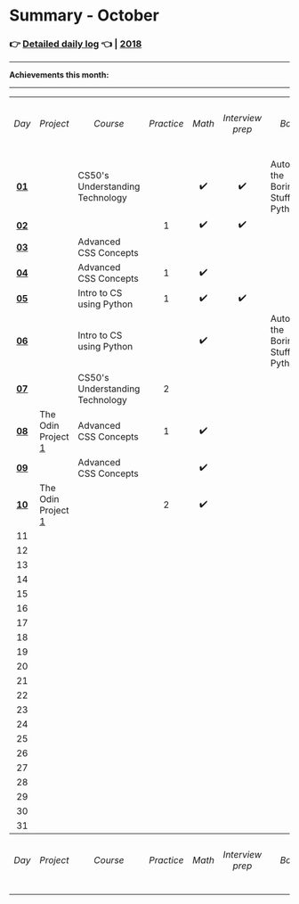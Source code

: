 # Summary - October

### 👉 [Detailed daily log](https://github.com/jpacsai/LearningPath/blob/master/Daily-log/October/Daily-log_October.md) 👈 | [2018](https://github.com/jpacsai/LearningPath/blob/master/Daily-log/README.md)

***

**Achievements this month:**  

***

<table>
    <tr>
        <th align="center"><h6>Day</h6></th>
        <th align="center"><h6>Project</h6></th>
        <th align="center"><h6>Course</h6></th>
        <th align="center"><h6>Practice</h6></th>
        <th align="center"><h6>Math</h6></th>
        <th align="center"><h6>Interview prep</h6></th>
        <th align="center"><h6>Book</h6></th>
        <th align="center"><h6>Article</h6></th>
        <th align="center"><h6>Video</h6></th>
        <th align="center"><h6>Challenge</h6></th>
    </tr>
    <tr> <!--------------- // --------------- 01 --------------- // --------------->
        <td align="center">
            <a href="https://github.com/jpacsai/LearningPath/blob/master/Daily-log/October/Daily-log_October.md#01-10"><b>01</b><a>
        </td>
        <!-------------- Project ------------->
        <td align="left"></td>
        <!-------------- Course -------------->
        <td align="left">CS50's Understanding Technology</td>
        <!------------- Practice -------------> 
        <td align="center"></td>
        <!--------------- Math --------------->
        <td align="center">✔️</td>
        <!---------- Interview prep ---------->
        <td align="center">✔️</td>
        <!--------------- Book --------------->
        <td align="left">Automate the Boring Stuff with Python</td>
        <!-------------- Article ------------->
        <td align="center"></td>
        <!--------------- Video -------------->
        <td align="center"></td>
        <!------------- Challenge ------------>
        <td align="left"></td>
    </tr>
    <tr> <!--------------- // --------------- 02 --------------- // --------------->
        <td align="center">
            <a href="https://github.com/jpacsai/LearningPath/blob/master/Daily-log/October/Daily-log_October.md#02-10"><b>02</b><a>
        </td>
        <!-------------- Project ------------->
        <td align="left"></td>
        <!-------------- Course -------------->
        <td align="left"></td>
        <!------------- Practice -------------> 
        <td align="center">1</td>
        <!--------------- Math --------------->
        <td align="center">✔️</td>
        <!---------- Interview prep ---------->
        <td align="center">✔️</td>
        <!--------------- Book --------------->
        <td align="left"></td>
        <!-------------- Article ------------->
        <td align="center">2</td>
        <!--------------- Video -------------->
        <td align="center"></td>
        <!------------- Challenge ------------>
        <td align="left"></td>
    </tr>
    <tr> <!--------------- // --------------- 03 --------------- // --------------->
        <td align="center">
            <a href="https://github.com/jpacsai/LearningPath/blob/master/Daily-log/October/Daily-log_October.md#03-10"><b>03</b><a>
        </td>
        <!-------------- Project ------------->
        <td align="left"></td>
        <!-------------- Course -------------->
        <td align="left">Advanced CSS Concepts</td>
        <!------------- Practice -------------> 
        <td align="center"></td>
        <!--------------- Math --------------->
        <td align="center"></td>
        <!---------- Interview prep ---------->
        <td align="center"></td>
        <!--------------- Book --------------->
        <td align="left"></td>
        <!-------------- Article ------------->
        <td align="center">1</td>
        <!--------------- Video -------------->
        <td align="center"></td>
        <!------------- Challenge ------------>
        <td align="left"></td>
    </tr>
    <tr> <!--------------- // --------------- 04 --------------- // --------------->
        <td align="center">
            <a href="https://github.com/jpacsai/LearningPath/blob/master/Daily-log/October/Daily-log_October.md#04-10"><b>04</b><a>
        </td>
        <!-------------- Project ------------->
        <td align="left"></td>
        <!-------------- Course -------------->
        <td align="left">Advanced CSS Concepts</td>
        <!------------- Practice -------------> 
        <td align="center">1</td>
        <!--------------- Math --------------->
        <td align="center">✔️</td>
        <!---------- Interview prep ---------->
        <td align="center"></td>
        <!--------------- Book --------------->
        <td align="left"></td>
        <!-------------- Article ------------->
        <td align="center">1</td>
        <!--------------- Video -------------->
        <td align="center"></td>
        <!------------- Challenge ------------>
        <td align="left"></td>
    </tr>
    <tr> <!--------------- // --------------- 05 --------------- // --------------->
        <td align="center">
            <a href="https://github.com/jpacsai/LearningPath/blob/master/Daily-log/October/Daily-log_October.md#05-10"><b>05</b><a>
        </td>
        <!-------------- Project ------------->
        <td align="left"></td>
        <!-------------- Course -------------->
        <td align="left">Intro to CS using Python</td>
        <!------------- Practice -------------> 
        <td align="center">1</td>
        <!--------------- Math --------------->
        <td align="center">✔️</td>
        <!---------- Interview prep ---------->
        <td align="center">✔️</td>
        <!--------------- Book --------------->
        <td align="left"></td>
        <!-------------- Article ------------->
        <td align="center">2</td>
        <!--------------- Video -------------->
        <td align="center"></td>
        <!------------- Challenge ------------>
        <td align="left"></td>
    </tr>
    <tr> <!--------------- // --------------- 06 --------------- // --------------->
        <td align="center">
            <a href="https://github.com/jpacsai/LearningPath/blob/master/Daily-log/October/Daily-log_October.md#06-10"><b>06</b><a>
        </td>
        <!-------------- Project ------------->
        <td align="left"></td>
        <!-------------- Course -------------->
        <td align="left">Intro to CS using Python</td>
        <!------------- Practice -------------> 
        <td align="center"></td>
        <!--------------- Math --------------->
        <td align="center">✔️</td>
        <!---------- Interview prep ---------->
        <td align="center"></td>
        <!--------------- Book --------------->
        <td align="left">Automate the Boring Stuff with Python</td>
        <!-------------- Article ------------->
        <td align="center"></td>
        <!--------------- Video -------------->
        <td align="center"></td>
        <!------------- Challenge ------------>
        <td align="left"></td>
    </tr>
    <tr> <!--------------- // --------------- 07 --------------- // --------------->
        <td align="center">
            <a href="https://github.com/jpacsai/LearningPath/blob/master/Daily-log/October/Daily-log_October.md#07-10"><b>07</b><a>
        </td>
        <!-------------- Project ------------->
        <td align="left"></td>
        <!-------------- Course -------------->
        <td align="left">CS50's Understanding Technology</td>
        <!------------- Practice -------------> 
        <td align="center">2</td>
        <!--------------- Math --------------->
        <td align="center"></td>
        <!---------- Interview prep ---------->
        <td align="center"></td>
        <!--------------- Book --------------->
        <td align="left"></td>
        <!-------------- Article ------------->
        <td align="center">1</td>
        <!--------------- Video -------------->
        <td align="center"></td>
        <!------------- Challenge ------------>
        <td align="left"></td>
    </tr>
    <tr> <!--------------- // --------------- 08 --------------- // ---------------> 
        <td align="center">
            <a href="https://github.com/jpacsai/LearningPath/blob/master/Daily-log/October/Daily-log_October.md#08-10"><b>08</b><a>
        </td>
        <!-------------- Project ------------->
        <td align="left">The Odin Project <a href="https://github.com/jpacsai/TheOdinProject/tree/master/WebDev101/Project1">1</a></td>
        <!-------------- Course -------------->
        <td align="left">Advanced CSS Concepts</td>
        <!------------- Practice -------------> 
        <td align="center">1</td>
        <!--------------- Math --------------->
        <td align="center">✔️</td>
        <!---------- Interview prep ---------->
        <td align="center"></td>
        <!--------------- Book --------------->
        <td align="left"></td>
        <!-------------- Article ------------->
        <td align="center"></td>
        <!--------------- Video -------------->
        <td align="center"></td>
        <!------------- Challenge ------------>
        <td align="left"></td>
    </tr>
    <tr> <!--------------- // --------------- 09 --------------- // --------------->
        <td align="center">
            <a href="https://github.com/jpacsai/LearningPath/blob/master/Daily-log/October/Daily-log_October.md#09-10"><b>09</b><a>
        </td>
        <!-------------- Project ------------->
        <td align="left"></td>
        <!-------------- Course -------------->
        <td align="left">Advanced CSS Concepts</td>
        <!------------- Practice -------------> 
        <td align="center"></td>
        <!--------------- Math --------------->
        <td align="center">✔️</td>
        <!---------- Interview prep ---------->
        <td align="center"></td>
        <!--------------- Book --------------->
        <td align="left"></td>
        <!-------------- Article ------------->
        <td align="center">1</td>
        <!--------------- Video -------------->
        <td align="center"></td>
        <!------------- Challenge ------------>
        <td align="left"></td>
    </tr>
    <tr> <!--------------- // --------------- 10 --------------- // --------------->
        <td align="center">
            <a href="https://github.com/jpacsai/LearningPath/blob/master/Daily-log/October/Daily-log_October.md#10-10"><b>10</b><a>
        </td>
        <!-------------- Project ------------->
        <td align="left">The Odin Project <a href="https://github.com/jpacsai/TheOdinProject/tree/master/WebDev101/Project1">1</a></td>
        <!-------------- Course -------------->
        <td align="left"></td>
        <!------------- Practice -------------> 
        <td align="center">2</td>
        <!--------------- Math --------------->
        <td align="center">✔️</td>
        <!---------- Interview prep ---------->
        <td align="center"></td>
        <!--------------- Book --------------->
        <td align="left"></td>
        <!-------------- Article ------------->
        <td align="center">2</td>
        <!--------------- Video -------------->
        <td align="center"></td>
        <!------------- Challenge ------------>
        <td align="left"></td>
    </tr>
    <tr> <!--------------- // --------------- 11 --------------- // --------------->
        <td align="center">11</td>
        <!-------------- Project ------------->
        <td align="left"></td>
        <!-------------- Course -------------->
        <td align="left"></td>
        <!------------- Practice -------------> 
        <td align="center"></td>
        <!--------------- Math --------------->
        <td align="center"></td>
        <!---------- Interview prep ---------->
        <td align="center"></td>
        <!--------------- Book --------------->
        <td align="left"></td>
        <!-------------- Article ------------->
        <td align="center"></td>
        <!--------------- Video -------------->
        <td align="center"></td>
        <!------------- Challenge ------------>
        <td align="left"></td>
    </tr>
    <tr> <!--------------- // --------------- 12 --------------- // --------------->
        <td align="center">12</td>
        <!-------------- Project ------------->
        <td align="left"></td>
        <!-------------- Course -------------->
        <td align="left"></td>
        <!------------- Practice -------------> 
        <td align="center"></td>
        <!--------------- Math --------------->
        <td align="center"></td>
        <!---------- Interview prep ---------->
        <td align="center"></td>
        <!--------------- Book --------------->
        <td align="left"></td>
        <!-------------- Article ------------->
        <td align="center"></td>
        <!--------------- Video -------------->
        <td align="center"></td>
        <!------------- Challenge ------------>
        <td align="left"></td>
    </tr>
    <tr> <!--------------- // --------------- 13 --------------- // --------------->
        <td align="center">13</td>
        <!-------------- Project ------------->
        <td align="left"></td>
        <!-------------- Course -------------->
        <td align="left"></td>
        <!------------- Practice -------------> 
        <td align="center"></td>
        <!--------------- Math --------------->
        <td align="center"></td>
        <!---------- Interview prep ---------->
        <td align="center"></td>
        <!--------------- Book --------------->
        <td align="left"></td>
        <!-------------- Article ------------->
        <td align="center"></td>
        <!--------------- Video -------------->
        <td align="center"></td>
        <!------------- Challenge ------------>
        <td align="left"></td>
    </tr>
    <tr> <!--------------- // --------------- 14 --------------- // --------------->
        <td align="center">14</td>
        <!-------------- Project ------------->
        <td align="left"></td>
        <!-------------- Course -------------->
        <td align="left"></td>
        <!------------- Practice -------------> 
        <td align="center"></td>
        <!--------------- Math --------------->
        <td align="center"></td>
        <!---------- Interview prep ---------->
        <td align="center"></td>
        <!--------------- Book --------------->
        <td align="left"></td>
        <!-------------- Article ------------->
        <td align="center"></td>
        <!--------------- Video -------------->
        <td align="center"></td>
        <!------------- Challenge ------------>
        <td align="left"></td>
    </tr>
    <tr> <!--------------- // --------------- 15 --------------- // --------------->
        <td align="center">15</td>
        <!-------------- Project ------------->
        <td align="left"></td>
        <!-------------- Course -------------->
        <td align="left"></td>
        <!------------- Practice -------------> 
        <td align="center"></td>
        <!--------------- Math --------------->
        <td align="center"></td>
        <!---------- Interview prep ---------->
        <td align="center"></td>
        <!--------------- Book --------------->
        <td align="left"></td>
        <!-------------- Article ------------->
        <td align="center"></td>
        <!--------------- Video -------------->
        <td align="center"></td>
        <!------------- Challenge ------------>
        <td align="left"></td>
    </tr>
    <tr> <!--------------- // --------------- 16 --------------- // --------------->
        <td align="center">16</td>
        <!-------------- Project ------------->
        <td align="left"></td>
        <!-------------- Course -------------->
        <td align="left"></td>
        <!------------- Practice -------------> 
        <td align="center"></td>
        <!--------------- Math --------------->
        <td align="center"></td>
        <!---------- Interview prep ---------->
        <td align="center"></td>
        <!--------------- Book --------------->
        <td align="left"></td>
        <!-------------- Article ------------->
        <td align="center"></td>
        <!--------------- Video -------------->
        <td align="center"></td>
        <!------------- Challenge ------------>
        <td align="left"></td>
    </tr>
    <tr> <!--------------- // --------------- 17 --------------- // --------------->
        <td align="center">17</td>
        <!-------------- Project ------------->
        <td align="left"></td>
        <!-------------- Course -------------->
        <td align="left"></td>
        <!------------- Practice -------------> 
        <td align="center"></td>
        <!--------------- Math --------------->
        <td align="center"></td>
        <!---------- Interview prep ---------->
        <td align="center"></td>
        <!--------------- Book --------------->
        <td align="left"></td>
        <!-------------- Article ------------->
        <td align="center"></td>
        <!--------------- Video -------------->
        <td align="center"></td>
        <!------------- Challenge ------------>
        <td align="left"></td>
    </tr>
    <tr> <!--------------- // --------------- 18 --------------- // --------------->
        <td align="center">18</td>
        <!-------------- Project ------------->
        <td align="left"></td>
        <!-------------- Course -------------->
        <td align="left"></td>
        <!------------- Practice -------------> 
        <td align="center"></td>
        <!--------------- Math --------------->
        <td align="center"></td>
        <!---------- Interview prep ---------->
        <td align="center"></td>
        <!--------------- Book --------------->
        <td align="left"></td>
        <!-------------- Article ------------->
        <td align="center"></td>
        <!--------------- Video -------------->
        <td align="center"></td>
        <!------------- Challenge ------------>
        <td align="left"></td>
    </tr>
    <tr> <!--------------- // --------------- 19 --------------- // --------------->
        <td align="center">19</td>
        <!-------------- Project ------------->
        <td align="left"></td>
        <!-------------- Course -------------->
        <td align="left"></td>
        <!------------- Practice -------------> 
        <td align="center"></td>
        <!--------------- Math --------------->
        <td align="center"></td>
        <!---------- Interview prep ---------->
        <td align="center"></td>
        <!--------------- Book --------------->
        <td align="left"></td>
        <!-------------- Article ------------->
        <td align="center"></td>
        <!--------------- Video -------------->
        <td align="center"></td>
        <!------------- Challenge ------------>
        <td align="left"></td>
    </tr>
    <tr> <!--------------- // --------------- 20 --------------- // --------------->
        <td align="center">20</td>
        <!-------------- Project ------------->
        <td align="left"></td>
        <!-------------- Course -------------->
        <td align="left"></td>
        <!------------- Practice -------------> 
        <td align="center"></td>
        <!--------------- Math --------------->
        <td align="center"></td>
        <!---------- Interview prep ---------->
        <td align="center"></td>
        <!--------------- Book --------------->
        <td align="left"></td>
        <!-------------- Article ------------->
        <td align="center"></td>
        <!--------------- Video -------------->
        <td align="center"></td>
        <!------------- Challenge ------------>
        <td align="left"></td>
    </tr>
    <tr> <!--------------- // --------------- 21 --------------- // --------------->
        <td align="center">21</td>
        <!-------------- Project ------------->
        <td align="left"></td>
        <!-------------- Course -------------->
        <td align="left"></td>
        <!------------- Practice -------------> 
        <td align="center"></td>
        <!--------------- Math --------------->
        <td align="center"></td>
        <!---------- Interview prep ---------->
        <td align="center"></td>
        <!--------------- Book --------------->
        <td align="left"></td>
        <!-------------- Article ------------->
        <td align="center"></td>
        <!--------------- Video -------------->
        <td align="center"></td>
        <!------------- Challenge ------------>
        <td align="left"></td>
    </tr>
    <tr> <!--------------- // --------------- 22 --------------- // --------------->
        <td align="center">22</td>
        <!-------------- Project ------------->
        <td align="left"></td>
        <!-------------- Course -------------->
        <td align="left"></td>
        <!------------- Practice -------------> 
        <td align="center"></td>
        <!--------------- Math --------------->
        <td align="center"></td>
        <!---------- Interview prep ---------->
        <td align="center"></td>
        <!--------------- Book --------------->
        <td align="left"></td>
        <!-------------- Article ------------->
        <td align="center"></td>
        <!--------------- Video -------------->
        <td align="center"></td>
        <!------------- Challenge ------------>
        <td align="left"></td>
    </tr>
    <tr> <!--------------- // --------------- 23 --------------- // --------------->
        <td align="center">23</td>
        <!-------------- Project ------------->
        <td align="left"></td>
        <!-------------- Course -------------->
        <td align="left"></td>
        <!------------- Practice -------------> 
        <td align="center"></td>
        <!--------------- Math --------------->
        <td align="center"></td>
        <!---------- Interview prep ---------->
        <td align="center"></td>
        <!--------------- Book --------------->
        <td align="left"></td>
        <!-------------- Article ------------->
        <td align="center"></td>
        <!--------------- Video -------------->
        <td align="center"></td>
        <!------------- Challenge ------------>
        <td align="left"></td>
    </tr>
    <tr> <!--------------- // --------------- 24 --------------- // --------------->
        <td align="center">24</td>
        <!-------------- Project ------------->
        <td align="left"></td>
        <!-------------- Course -------------->
        <td align="left"></td>
        <!------------- Practice -------------> 
        <td align="center"></td>
        <!--------------- Math --------------->
        <td align="center"></td>
        <!---------- Interview prep ---------->
        <td align="center"></td>
        <!--------------- Book --------------->
        <td align="left"></td>
        <!-------------- Article ------------->
        <td align="center"></td>
        <!--------------- Video -------------->
        <td align="center"></td>
        <!------------- Challenge ------------>
        <td align="left"></td>
    </tr>
    <tr> <!--------------- // --------------- 25 --------------- // --------------->
        <td align="center">25</td>
        <!-------------- Project ------------->
        <td align="left"></td>
        <!-------------- Course -------------->
        <td align="left"></td>
        <!------------- Practice -------------> 
        <td align="center"></td>
        <!--------------- Math --------------->
        <td align="center"></td>
        <!---------- Interview prep ---------->
        <td align="center"></td>
        <!--------------- Book --------------->
        <td align="left"></td>
        <!-------------- Article ------------->
        <td align="center"></td>
        <!--------------- Video -------------->
        <td align="center"></td>
        <!------------- Challenge ------------>
        <td align="left"></td>
    </tr>
    <tr> <!--------------- // --------------- 26 --------------- // --------------->
        <td align="center">26</td>
        <!-------------- Project ------------->
        <td align="left"></td>
        <!-------------- Course -------------->
        <td align="left"></td>
        <!------------- Practice -------------> 
        <td align="center"></td>
        <!--------------- Math --------------->
        <td align="center"></td>
        <!---------- Interview prep ---------->
        <td align="center"></td>
        <!--------------- Book --------------->
        <td align="left"></td>
        <!-------------- Article ------------->
        <td align="center"></td>
        <!--------------- Video -------------->
        <td align="center"></td>
        <!------------- Challenge ------------>
        <td align="left"></td>
    </tr>
    <tr> <!--------------- // --------------- 27 --------------- // --------------->
        <td align="center">27</td>
        <!-------------- Project ------------->
        <td align="left"></td>
        <!-------------- Course -------------->
        <td align="left"></td>
        <!------------- Practice -------------> 
        <td align="center"></td>
        <!--------------- Math --------------->
        <td align="center"></td>
        <!---------- Interview prep ---------->
        <td align="center"></td>
        <!--------------- Book --------------->
        <td align="left"></td>
        <!-------------- Article ------------->
        <td align="center"></td>
        <!--------------- Video -------------->
        <td align="center"></td>
        <!------------- Challenge ------------>
        <td align="left"></td>
    </tr>
    <tr> <!--------------- // --------------- 28 --------------- // --------------->
        <td align="center">28</td>
        <!-------------- Project ------------->
        <td align="left"></td>
        <!-------------- Course -------------->
        <td align="left"></td>
        <!------------- Practice -------------> 
        <td align="center"></td>
        <!--------------- Math --------------->
        <td align="center"></td>
        <!---------- Interview prep ---------->
        <td align="center"></td>
        <!--------------- Book --------------->
        <td align="left"></td>
        <!-------------- Article ------------->
        <td align="center"></td>
        <!--------------- Video -------------->
        <td align="center"></td>
        <!------------- Challenge ------------>
        <td align="left"></td>
    </tr>
    <tr> <!--------------- // --------------- 29 --------------- // --------------->
        <td align="center">29</td>
        <!-------------- Project ------------->
        <td align="left"></td>
        <!-------------- Course -------------->
        <td align="left"></td>
        <!------------- Practice -------------> 
        <td align="center"></td>
        <!--------------- Math --------------->
        <td align="center"></td>
        <!---------- Interview prep ---------->
        <td align="center"></td>
        <!--------------- Book --------------->
        <td align="left"></td>
        <!-------------- Article ------------->
        <td align="center"></td>
        <!--------------- Video -------------->
        <td align="center"></td>
        <!------------- Challenge ------------>
        <td align="left"></td>
    </tr>
    <tr> <!--------------- // --------------- 30 --------------- // --------------->
        <td align="center">30</td>
        <!-------------- Project ------------->
        <td align="left"></td>
        <!-------------- Course -------------->
        <td align="left"></td>
        <!------------- Practice -------------> 
        <td align="center"></td>
        <!--------------- Math --------------->
        <td align="center"></td>
        <!---------- Interview prep ---------->
        <td align="center"></td>
        <!--------------- Book --------------->
        <td align="left"></td>
        <!-------------- Article ------------->
        <td align="center"></td>
        <!--------------- Video -------------->
        <td align="center"></td>
        <!------------- Challenge ------------>
        <td align="left"></td>
    </tr>
    <tr> <!--------------- // --------------- 31 --------------- // --------------->
        <td align="center">31</td>
        <!-------------- Project ------------->
        <td align="left"></td>
        <!-------------- Course -------------->
        <td align="left"></td>
        <!------------- Practice -------------> 
        <td align="center"></td>
        <!--------------- Math --------------->
        <td align="center"></td>
        <!---------- Interview prep ---------->
        <td align="center"></td>
        <!--------------- Book --------------->
        <td align="left"></td>
        <!-------------- Article ------------->
        <td align="center"></td>
        <!--------------- Video -------------->
        <td align="center"></td>
        <!------------- Challenge ------------>
        <td align="left"></td>
    </tr>
    <tr>
        <th align="center"><h6>Day</h6></th>
        <th align="center"><h6>Project</h6></th>
        <th align="center"><h6>Course</h6></th>
        <th align="center"><h6>Practice</h6></th>
        <th align="center"><h6>Math</h6></th>
        <th align="center"><h6>Interview prep</h6></th>
        <th align="center"><h6>Book</h6></th>
        <th align="center"><h6>Article</h6></th>
        <th align="center"><h6>Video</h6></th>
        <th align="center"><h6>Challenge</h6></th>
    </tr>
</table>
